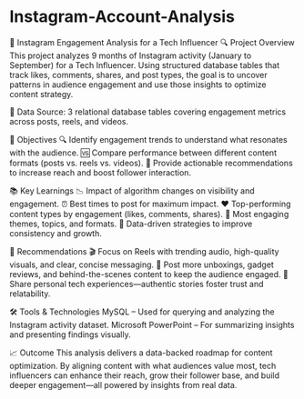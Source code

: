 # Instagram-Account-Analysis
🚀 Instagram Engagement Analysis for a Tech Influencer
🔍 Project Overview
This project analyzes 9 months of Instagram activity (January to September) for a Tech Influencer. Using structured database tables that track likes, comments, shares, and post types, the goal is to uncover patterns in audience engagement and use those insights to optimize content strategy.

📁 Data Source: 3 relational database tables covering engagement metrics across posts, reels, and videos.

🎯 Objectives
🔍 Identify engagement trends to understand what resonates with the audience.
🆚 Compare performance between different content formats (posts vs. reels vs. videos).
🚀 Provide actionable recommendations to increase reach and boost follower interaction.

📚 Key Learnings
📉 Impact of algorithm changes on visibility and engagement.
⏰ Best times to post for maximum impact.
❤️ Top-performing content types by engagement (likes, comments, shares).
📝 Most engaging themes, topics, and formats.
🧠 Data-driven strategies to improve consistency and growth.

📌 Recommendations
🎬 Focus on Reels with trending audio, high-quality visuals, and clear, concise messaging.
🎥 Post more unboxings, gadget reviews, and behind-the-scenes content to keep the audience engaged.
💬 Share personal tech experiences—authentic stories foster trust and relatability.

🛠️ Tools & Technologies
MySQL – Used for querying and analyzing the Instagram activity dataset.
Microsoft PowerPoint – For summarizing insights and presenting findings visually.

📈 Outcome
This analysis delivers a data-backed roadmap for content optimization. By aligning content with what audiences value most, tech influencers can enhance their reach, grow their follower base, and build deeper engagement—all powered by insights from real data.

